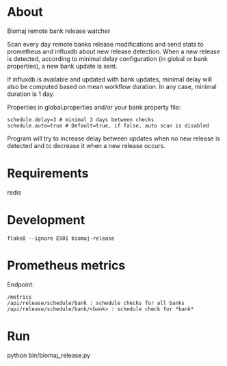 # About

Biomaj remote bank release watcher

Scan every day remote banks release modifications and send stats to prometheus and influxdb about new release detection.
When a new release is detected, according to minimal delay configuration (in global or bank properties), a new bank update is sent.

If influxdb is available and updated with bank updates, minimal delay will also be computed based on mean workflow duration. In any case, minimal duration is 1 day.

Properties in global.properties and/or your bank property file:

    schedule.delay=3 # minimal 3 days between checks
    schedule.auto=true # Default=true, if false, auto scan is disabled

Program will try to increase delay between updates when no new release is detected and to decrease it when a new release occurs.


# Requirements

redis

# Development

    flake8 --ignore E501 biomaj-release

# Prometheus metrics

Endpoint:

    /metrics
    /api/release/schedule/bank : schedule checks for all banks
    /api/release/schedule/bank/<bank> : schedule check for *bank*


# Run

python bin/biomaj_release.py
